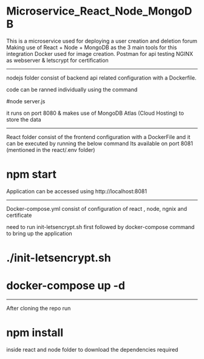 # Microservice_React_Node_MongoDB


This is a microservice used for deploying a user creation and deletion forum
Making use of React + Node + MongoDB as the 3 main tools for this integration
Docker used for image creation.
Postman for api testing
NGINX as webserver & letscrypt for certification

**************************

nodejs folder consist of backend api related configuration with a Dockerfile.

code can be ranned individually using the command

#node server.js

it runs on port 8080 & makes use of MongoDB Atlas (Cloud Hosting) to store the data

***********************

React folder consist of the frontend configuration with a DockerFile and it can be executed by running the below command
Its available on port 8081 (mentioned in the react/.env folder)

# npm start


Application can be accessed using http://localhost:8081

************************

Docker-compose.yml consist of configuration of react , node, ngnix and certificate

need to run init-letsencrypt.sh first followed by docker-compose command to bring up the application

# ./init-letsencrypt.sh
# docker-compose up -d

************************

After cloning the repo run 

# npm install 

inside react and node folder to download the dependencies required
